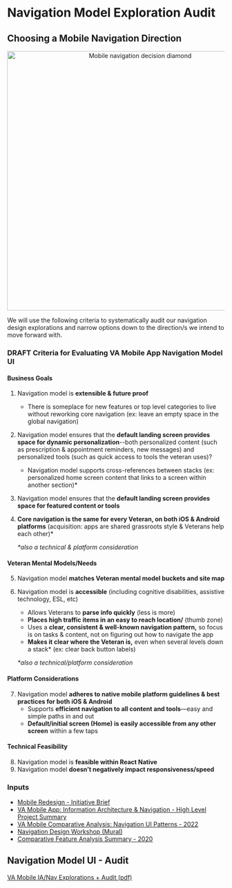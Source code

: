 # Navigation Model Exploration Audit

## Choosing a Mobile Navigation Direction
<p align="center">
<img width="600" alt="Mobile navigation decision diamond" src="https://github.com/department-of-veterans-affairs/va.gov-team/blob/master/products/va-mobile-app/ux-design/information-architecture-navigation/success-criteria-nav-model-audit/mobile%20navigation%20decision%20diamonds.png"></center>
</p>


We will use the following criteria to systematically audit our navigation design explorations and narrow options down to the direction/s we intend to move forward with.


### DRAFT Criteria for Evaluating VA Mobile App Navigation Model UI

#### Business Goals

1. Navigation model is **extensible & future proof**
    - There is someplace for new features or top level categories to live without reworking core navigation (ex: leave an empty space in the global navigation)
2. Navigation model ensures that the **default landing screen provides space for dynamic personalization**--both personalized content (such as prescription & appointment reminders, new messages) and personalized tools (such as quick access to tools the veteran uses)?
   - Navigation model supports cross-references between stacks (ex: personalized home screen content that links to a screen within another section)*
3. Navigation model ensures that the **default landing screen provides** **space for featured content or tools**
4. **Core navigation is the same for every Veteran, on both iOS & Android platforms** (acquisition: apps are shared grassroots style & Veterans help each other)*

    _*also a technical & platform consideration_



#### Veteran Mental Models/Needs

5. Navigation model **matches Veteran mental model buckets and site map**
6. Navigation model is **accessible** (including cognitive disabilities, assistive technology, ESL, etc)
   - Allows Veterans to **parse info quickly** (less is more)
   - **Places high traffic items in an easy to reach location/** (thumb zone)
   - Uses a **clear, consistent & well-known navigation pattern,** so focus is on tasks & content, not on figuring out how to navigate the app
   - **Makes it clear where the Veteran is,** even when several levels down a stack* (ex: clear back button labels)

   _*also a technical/platform consideration_



#### Platform Considerations

7. Navigation model **adheres to native mobile platform guidelines & best practices for both iOS & Android**
   - Supports **efficient navigation to all content and tools**—easy and simple paths in and out
   - **Default/initial screen (Home) is easily accessible from any other screen** within a few taps


#### Technical Feasibility

8. Navigation model is **feasible within React Native** 
9. Navigation model **doesn’t negatively impact responsiveness/speed**


### Inputs 

- [Mobile Redesign - Initiative Brief](https://github.com/department-of-veterans-affairs/va.gov-team/blob/master/products/va-mobile-app/features/design/redesign-initiative-brief.md)
- [VA Mobile App: Information Architecture & Navigation - High Level Project Summary](https://github.com/department-of-veterans-affairs/va.gov-team/blob/master/products/va-mobile-app/ux-design/information-architecture-navigation/High%20Level%20Project%20Summary.md)
- [VA Mobile Comparative Analysis: Navigation UI Patterns - 2022](https://docs.google.com/presentation/d/1RHVh32V_ou0OGeuwpsA4naKRSfd_cst5UERsvSAVTk0/edit#slide=id.p1)
- [Navigation Design Workshop (Mural)](https://app.mural.co/t/adhoccorporateworkspace2583/m/adhoccorporateworkspace2583/1648667549883/2f4416cd2a5b9bddce0e2ecc0f078d4f7218a2fe?sender=uff1791dd79ec763420518644)
- [Comparative Feature Analysis Summary - 2020](https://github.com/department-of-veterans-affairs/va.gov-team/blob/master/products/va-mobile-app/ux-research/comparative-feature-analysis/summary.md)



## Navigation Model UI - Audit
 <a href="/https://github.com/department-of-veterans-affairs/va.gov-team/blob/master/products/va-mobile-app/ux-design/information-architecture-navigation/success-criteria-nav-model-audit/VA%20Mobile%20-%20nav%20model%20exploration%20%2B%20audit.pdf">VA Mobile IA/Nav Explorations + Audit (pdf) </a>

